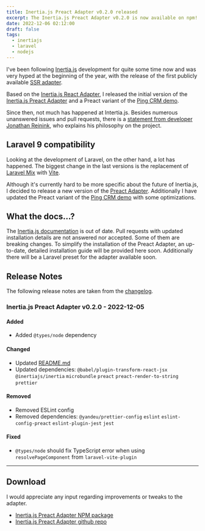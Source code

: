 ```yaml
---
title: Inertia.js Preact Adapter v0.2.0 released
excerpt: The Inertia.js Preact Adapter v0.2.0 is now available on npm!
date: 2022-12-06 02:12:00
draft: false
tags:
  - inertiajs
  - laravel
  - nodejs
---
```


I've been following [Inertia.js](https://inertiajs.com/) development for quite
some time now and was very hyped at the beginning of the year, with the release
of the first publicly available
[SSR adapter](https://inertiajs.com/server-side-rendering).

Based on the
[Inertia.js React Adapter](https://github.com/inertiajs/inertia/tree/master/packages/react),
I released the initial version of the
[Inertia.js Preact Adapter](https://github.com/jrson83/inertia-preact) and a
Preact variant of the
[Ping CRM demo](https://github.com/jrson83/pingcrm-preact).

Since then, not much has happened at Intertia.js. Besides numerous unanswered
issues and pull requests, there is a
[statement from developer Jonathan Reinink](https://github.com/inertiajs/inertia/issues/1240),
who explains his philosophy on the project.

## Laravel 9 compatibility

Looking at the development of Laravel, on the other hand, a lot has happened.
The biggest change in the last versions is the replacement of
[Laravel Mix](https://laravel-mix.com/) with [Vite](https://vitejs.dev/).

Although it's currently hard to be more specific about the future of Inertia.js,
I decided to release a new version of the
[Preact Adapter](https://github.com/jrson83/inertia-preact). Additionally I have
updated the Preact variant of the
[Ping CRM demo](https://github.com/jrson83/pingcrm-preact) with some
optimizations.

## What the docs...?

The [Inertia.js documentation](https://inertiajs.com/) is out of date. Pull
requests with updated installation details are not answered nor accepted. Some
of them are breaking changes. To simplify the installation of the Preact
Adapter, an up-to-date, detailed installation guide will be provided here soon.
Additionally there will be a Laravel preset for the adapter available soon.

## Release Notes

The following release notes are taken from the
[changelog](https://github.com/jrson83/inertia-preact/blob/main/CHANGELOG.md).

### Inertia.js Preact Adapter v0.2.0 - 2022-12-05

#### Added

- Added `@types/node` dependency

#### Changed

- Updated [README.md](README.md)
- Updated dependencies: `@babel/plugin-transform-react-jsx` `@inertiajs/inertia`
  `microbundle` `preact` `preact-render-to-string` `prettier`

#### Removed

- Removed ESLint config
- Removed dependencies: `@yandeu/prettier-config` `eslint`
  `eslint-config-preact` `eslint-plugin-jest` `jest`

#### Fixed

- `@types/node` should fix TypeScript error when using `resolvePageComponent`
  from `laravel-vite-plugin`

<hr />

## Download

I would appreciate any input regarding improvements or tweaks to the adapter.

- [Inertia.js Preact Adapter NPM package](https://www.npmjs.com/package/@jrson83/inertia-preact)
- [Inertia.js Preact Adapter github repo](https://github.com/jrson83/inertia-preact)
